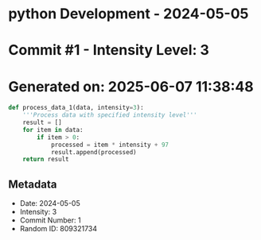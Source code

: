 ﻿# python Development - 2024-05-05
# Commit #1 - Intensity Level: 3
# Generated on: 2025-06-07 11:38:48
```python
def process_data_1(data, intensity=3):
    '''Process data with specified intensity level'''
    result = []
    for item in data:
        if item > 0:
            processed = item * intensity + 97
            result.append(processed)
    return result
```
## Metadata
- Date: 2024-05-05
- Intensity: 3
- Commit Number: 1
- Random ID: 809321734

